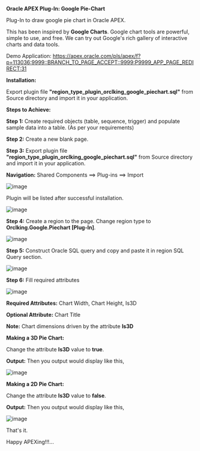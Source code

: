 **Oracle APEX Plug-In: Google Pie-Chart**

Plug-In to draw google pie chart in Oracle APEX.

This has been inspired by **Google Charts**. Google chart tools are powerful, simple to use, and free. We can try out Google's rich gallery of interactive charts and data tools.

Demo Application: https://apex.oracle.com/pls/apex/f?p=113036:9999::BRANCH_TO_PAGE_ACCEPT::9999:P9999_APP_PAGE_REDIRECT:31

**Installation:**

Export plugin file **"region_type_plugin_orclking_google_piechart.sql"** from Source directory and import it in your application.

**Steps to Achieve:**

**Step 1:** Create required objects (table, sequence, trigger) and populate sample data into a table. (As per your requirements)

**Step 2:** Create a new blank page.

**Step 3:** Export plugin file **"region_type_plugin_orclking_google_piechart.sql"** from Source directory and import it in your application.

**Navigation:** Shared Components ==> Plug-ins ==> Import

![image](https://user-images.githubusercontent.com/85283603/120700684-fe0e9480-c4c2-11eb-8307-733c2d5f31a9.png)


Plugin will be listed after successful installation.

![image](https://user-images.githubusercontent.com/85283603/120700299-8c364b00-c4c2-11eb-8934-bb59163ffd0f.png)


**Step 4:** Create a region to the page. Change region type to **Orclking.Google.Piechart [Plug-In]**.

![image](https://user-images.githubusercontent.com/85283603/120700160-5b561600-c4c2-11eb-91e8-9e39af042775.png)

**Step 5:**  Construct Oracle SQL query and copy and paste it in region SQL Query section.

![image](https://user-images.githubusercontent.com/85283603/120698476-2d6fd200-c4c0-11eb-93c8-5b7db96ccd55.png)

**Step 6:** Fill required attributes

![image](https://user-images.githubusercontent.com/85283603/120698711-77f14e80-c4c0-11eb-959b-9be2ec2ca192.png)

**Required Attributes:** Chart Width, Chart Height, Is3D

**Optional Attribute:** Chart Title

**Note:** Chart dimensions driven by the attribute **Is3D**

**Making a 3D Pie Chart:**

Change the attribute **Is3D** value to **true**.

**Output:** Then you output would display like this,

![image](https://user-images.githubusercontent.com/85283603/120699282-40cf6d00-c4c1-11eb-8376-1981610462ac.png)

**Making a 2D Pie Chart:**

Change the attribute **Is3D** value to **false**.

**Output:** Then you output would display like this,

![image](https://user-images.githubusercontent.com/85283603/120699206-285f5280-c4c1-11eb-8d5f-95007cd7b29a.png)

That's it.

Happy APEXing!!!...


